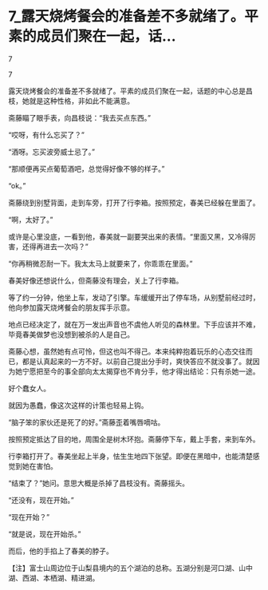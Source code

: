 # 7_露天烧烤餐会的准备差不多就绪了。平素的成员们聚在一起，话...

7

7

露天烧烤餐会的准备差不多就绪了。平素的成员们聚在一起，话题的中心总是昌枝，她就是这种性格，非如此不能满意。

斋藤瞄了眼手表，向昌枝说：“我去买点东西。”

“哎呀，有什么忘买了？”

“酒呀。忘买波旁威士忌了。”

“那顺便再买点葡萄酒吧，总觉得好像不够的样子。”

“ok。”

斋藤绕到别墅背面，走到车旁，打开了行李箱。按照预定，春美已经躲在里面了。

“啊，太好了。”

或许是心里没底，一看到他，春美就一副要哭出来的表情。“里面又黑，又冷得厉害，还得再进去一次吗？”

“你再稍微忍耐一下。我太太马上就要来了，你乖乖在里面。”

春美好像还想说什么，但斋藤没有理会，关上了行李箱。

等了约一分钟，他坐上车，发动了引擎。车缓缓开出了停车场，从别墅前经过时，他向参加露天烧烤餐会的朋友挥手示意。

地点已经决定了，就在万一发出声音也不虞他人听见的森林里。下手应该并不难，毕竟春美做梦也没想到被杀的人是自己。

斋藤心想，虽然她有点可怜，但这也叫不得己。本来纯粹抱着玩乐的心态交往而已，都是认真起来的一方不好。以前自己提出分手时，爽快答应不就没事了。就因为她宁愿把至今的事全部向太太揭穿也不肯分手，他才得出结论：只有杀她一途。

好个蠢女人。

就因为愚蠢，像这次这样的计策也轻易上钩。

“脑子笨的家伙还是死了的好。”斋藤歪着嘴唇嘀咕。

按照预定抵达了目的地，周围全是树木环抱。斋藤停下车，戴上手套，来到车外。

行李箱打开了。春美坐起上半身，怯生生地四下张望。即便在黑暗中，也能清楚感觉到她在害怕。

“结束了？”她问。意思大概是杀掉了昌枝没有。斋藤摇头。

“还没有，现在开始。”

“现在开始？”

“就是说，现在开始杀。”

而后，他的手掐上了春美的脖子。

【注】富士山周边位于山梨县境内的五个湖泊的总称。五湖分别是河口湖、山中湖、西湖、本栖湖、精进湖。